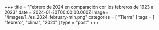 +++
title = "Febrero de 2024 en comparación con los febreros de 1923 a 2023"
date = 2024-01-30T00:00:00.000Z
image = "/images/1_/es_2024_february-min.png"
categories = [ "Tierra" ]
tags = [ "febrero", "clima", "2024" ]
type = "post"
+++

